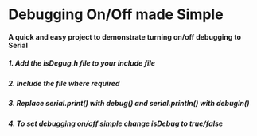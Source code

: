 # Debugging On/Off made Simple
#### A quick and easy project to demonstrate turning on/off debugging to Serial

##### 1. Add the isDegug.h file to your include file

##### 2. Include the file where required

##### 3. Replace serial.print() with debug() and serial.println() with debugln()

##### 4. To set debugging on/off simple change isDebug to true/false
